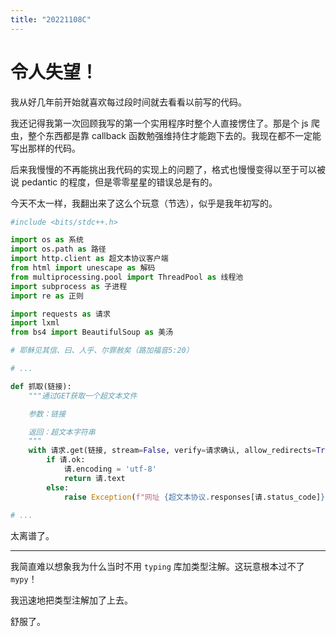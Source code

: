 ```yaml
---
title: "20221108C"
---
```


# 令人失望！

我从好几年前开始就喜欢每过段时间就去看看以前写的代码。

我还记得我第一次回顾我写的第一个实用程序时整个人直接愣住了。那是个 js 爬虫，整个东西都是靠 callback 函数勉强维持住才能跑下去的。我现在都不一定能写出那样的代码。

后来我慢慢的不再能挑出我代码的实现上的问题了，格式也慢慢变得以至于可以被说 pedantic 的程度，但是零零星星的错误总是有的。

今天不太一样，我翻出来了这么个玩意（节选），似乎是我年初写的。

```python
#include <bits/stdc++.h>

import os as 系统
import os.path as 路径
import http.client as 超文本协议客户端
from html import unescape as 解码
from multiprocessing.pool import ThreadPool as 线程池
import subprocess as 子进程
import re as 正则

import requests as 请求
import lxml
from bs4 import BeautifulSoup as 美汤

# 耶稣见其信、曰、人乎、尔罪赦矣（路加福音5:20）

# ...

def 抓取(链接):
    """通过GET获取一个超文本文件

    参数：链接

    返回：超文本字符串
    """
    with 请求.get(链接, stream=False, verify=请求确认, allow_redirects=True) as 请:
        if 请.ok:
            请.encoding = 'utf-8'
            return 请.text
        else:
            raise Exception(f"网址 {超文本协议.responses[请.status_code]}", 请.status_code)
            
# ...
```

太离谱了。

---

我简直难以想象我为什么当时不用 `typing` 库加类型注解。这玩意根本过不了 `mypy`！

我迅速地把类型注解加了上去。

舒服了。